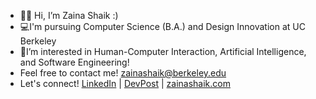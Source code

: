 - 👋🏼 Hi, I’m Zaina Shaik :) 
- 💻I'm pursuing Computer Science (B.A.) and Design Innovation at UC Berkeley
- 📱I’m interested in Human-Computer Interaction, Artificial Intelligence, and Software Engineering!
- Feel free to contact me! zainashaik@berkeley.edu
- Let's connect! [LinkedIn](https://www.linkedin.com/in/zainashaik/) | [DevPost](https://devpost.com/zainashaik?ref_content=user-portfolio&ref_feature=portfolio&ref_medium=global-nav) | [zainashaik.com](https://zainashaik.com/)

<!---
zainashaik/zainashaik is a ✨ special ✨ repository because its `README.md` (this file) appears on your GitHub profile.
You can click the Preview link to take a look at your changes.
--->
